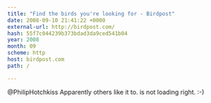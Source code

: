 ```yaml
---
title: "Find the birds you're looking for - Birdpost"
date: 2008-09-10 21:41:22 +0000
external-url: http://birdpost.com/
hash: 55f7c044239b373bdad3da9ced541b04
year: 2008
month: 09
scheme: http
host: birdpost.com
path: /

---
```


@PhilipHotchkiss Apparently others like it to.  is not loading right. :-)
